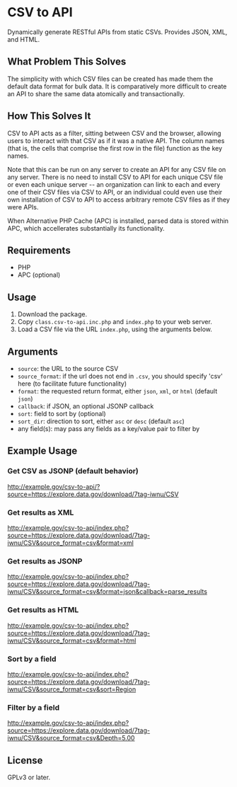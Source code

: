 CSV to API
===========

Dynamically generate RESTful APIs from static CSVs. Provides JSON, XML, and HTML.

What Problem This Solves
------------------------

The simplicity with which CSV files can be created has made them the default data format for bulk data. It is comparatively more difficult to create an API to share the same data atomically and transactionally.

How This Solves It
------------------

CSV to API acts as a filter, sitting between CSV and the browser, allowing users to interact with that CSV as if it was a native API. The column names (that is, the cells that comprise the first row in the file) function as the key names.

Note that this can be run on any server to create an API for any CSV file on any server. There is no need to install CSV to API for each unique CSV file or even each unique server -- an organization can link to each and every one of their CSV files via CSV to API, or an individual could even use their own installation of CSV to API to access arbitrary remote CSV files as if they were APIs.

When Alternative PHP Cache (APC) is installed, parsed data is stored within APC, which accellerates substantially its functionality.

Requirements
------------

* PHP
* APC (optional)

Usage
-----

1. Download the package.
2. Copy `class.csv-to-api.inc.php` and `index.php` to your web server.
3. Load a CSV file via the URL `index.php`, using the arguments below.

Arguments
---------

* `source`: the URL to the source CSV
* `source_format`: if the url does not end in `.csv`, you should specify 'csv' here (to facilitate future functionality)
* `format`: the requested return format, either `json`, `xml`, or `html` (default `json`)
* `callback`: if JSON, an optional JSONP callback
* `sort`: field to sort by (optional)
* `sort_dir`: direction to sort, either `asc` or `desc` (default `asc`)
* any field(s): may pass any fields as a key/value pair to filter by

Example Usage
-------------

### Get CSV as JSONP (default behavior)
http://example.gov/csv-to-api/?source=https://explore.data.gov/download/7tag-iwnu/CSV

### Get results as XML

http://example.gov/csv-to-api/index.php?source=https://explore.data.gov/download/7tag-iwnu/CSV&source_format=csv&format=xml

### Get results as JSONP

http://example.gov/csv-to-api/index.php?source=https://explore.data.gov/download/7tag-iwnu/CSV&source_format=csv&format=json&callback=parse_results

### Get results as HTML

http://example.gov/csv-to-api/index.php?source=https://explore.data.gov/download/7tag-iwnu/CSV&source_format=csv&format=html

### Sort by a field

http://example.gov/csv-to-api/index.php?source=https://explore.data.gov/download/7tag-iwnu/CSV&source_format=csv&sort=Region

### Filter by a field

http://example.gov/csv-to-api/index.php?source=https://explore.data.gov/download/7tag-iwnu/CSV&source_format=csv&Depth=5.00

License
-------
GPLv3 or later.